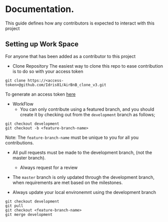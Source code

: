 # Documentation.
This guide defines how any contributors is expected to interact with this project

## Setting up Work Space
For anyone that has been added as a contributor to this project

- Clone Repository
The easiest way to clone this repo to ease contribution is to do so with your access token

``` 
git clone https://<access-token>@github.com/Idris01/AirBnB_clone_v3.git

```
To generate an access token [here](https://github.com/settings/tokens)

- WorkFlow
  - You can only contribute using a featured branch, and you should create it by checking out
from the `development` branch as follows;
```
git checkout development
git checkout -b <feature-branch-name>
```
Note: The `feature-branch-name` must be unique to you for all you contributions.

  - All pull requests must be made to the development branch, (not the master branch).
    - Always request for a review
  - The `master` branch is only updated through the development branch, when requirements are met based on the milestones.

  - Always update your local environemnt using the development branch

```
git checkout development
git pull
git checkout <feature-branch-name>
git merge development
```
